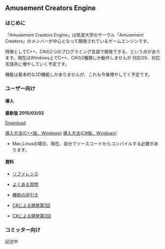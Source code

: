 ﻿## Amusement Creators Engine

### はじめに
「Amusement Creators Engine」は筑波大学のサークル「Amusement Creators」のメンバーが中心となって開発されているゲームエンジンです。

特徴としてC++、C#の2つのプログラミング言語で開発できる、という点があります。現在はWindows上でC++、C#の2種類しか動作しませんが
対応OS、対応言語共に増やしていく予定です。

機能は基本的な2D機能しかありませんが、これも今後増やしてく予定です。

### ユーザー向け

#### 導入

**最新版 2015/03/02**

[Download](https://drive.google.com/folderview?id=0B1gZCvEfcQAiMjhaU1VZOVRTUWM&usp=sharing)

[導入方法(C++版、Windows)](./HowToIntroduce/Windows_CPP.md)
[導入方法(C#版、Windows)](./HowToIntroduce/Windows_CS.md)

* Mac,Linuxの場合、現在、自分でソースコードからコンパイルする必要があります。

#### 資料

* [リファレンス](./Reference/Main.md)
* [よくある質問](./FAQ.md)
* [機能の逆引き](./ReverseDictionary.md)


* [C#による開発第1回](./Manual/CSharp/01_intro.md)
* [C#による開発第2回](./Manual/CSharp/02_movingball1.md)

### コミッター向け

記述中

